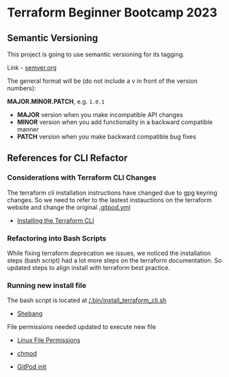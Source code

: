 # Terraform Beginner Bootcamp 2023

## Semantic Versioning

This project is going to use semantic versioning for its tagging.

Link - [semver.org](https://semver.org/)

The general format will be (do not include a v in front of  the version numbers):

**MAJOR.MINOR.PATCH**, e.g. `1.0.1`

- **MAJOR** version when you make incompatible API changes
- **MINOR** version when you add functionality in a backward compatible manner
- **PATCH** version when you make backward compatible bug fixes

## References for CLI Refactor
### Considerations with Terraform CLI Changes
The terraform cli installation instructions have changed due to gpg keyring changes. So we need to refer to the lastest instauctions on the terraform website and change the original [.gitpod.yml](.gitpod.yml)

- [Installing the Terraform CLI](https://developer.hashicorp.com/terraform/tutorials/aws-get-started/install-cli)

### Refactoring into Bash Scripts

While fixing terraform deprecation we issues, we noticed the installation steps (bash script) had a lot more steps on the terraform documentation. So updated steps to align install with terraform best practice.

### Running new install file
The bash script is located at [/.bin/install_terraform_cli.sh](/bin/install_terraform_cli.sh)
- [Shebang](https://en.wikipedia.org/wiki/Shebang_(Unix))

File permissions needed updated to execute new file
- [Linux File Permissions](https://www.redhat.com/sysadmin/linux-file-permissions-explained)

- [chmod](https://en.wikipedia.org/wiki/Chmod)

- [GitPod init](https://www.gitpod.io/docs/configure/workspaces/tasks#prebuild-and-new-workspaces)
